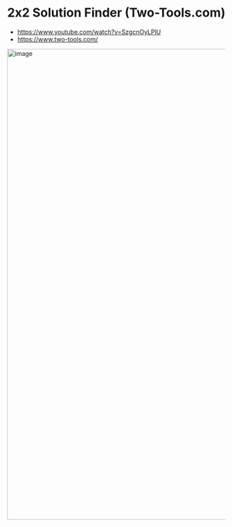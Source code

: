 # 2x2 Solution Finder (Two-Tools.com)

- https://www.youtube.com/watch?v=SzgcnOyLPlU
- https://www.two-tools.com/

<img width="1089" alt="image" src="https://github.com/user-attachments/assets/4fd75674-ecb8-41a6-bf52-3207c090c7b6">
